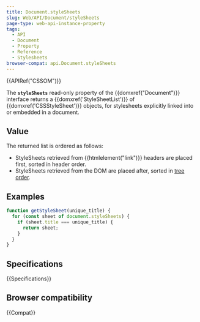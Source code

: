 ```yaml
---
title: Document.styleSheets
slug: Web/API/Document/styleSheets
page-type: web-api-instance-property
tags:
  - API
  - Document
  - Property
  - Reference
  - Stylesheets
browser-compat: api.Document.styleSheets
---
```


{{APIRef("CSSOM")}}

The **`styleSheets`** read-only property of the {{domxref("Document")}} interface returns a {{domxref('StyleSheetList')}} of {{domxref('CSSStyleSheet')}} objects, for stylesheets explicitly linked into or embedded in a document.

## Value

The returned list is ordered as follows:

- StyleSheets retrieved from {{htmlelement("link")}} headers are placed first, sorted in header order.
- StyleSheets retrieved from the DOM are placed after, sorted in [tree order](https://dom.spec.whatwg.org/#concept-tree-order).

## Examples

```js
function getStyleSheet(unique_title) {
  for (const sheet of document.styleSheets) {
    if (sheet.title === unique_title) {
      return sheet;
    }
  }
}
```

## Specifications

{{Specifications}}

## Browser compatibility

{{Compat}}
